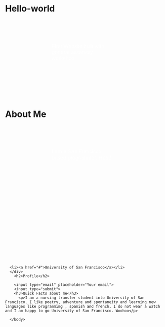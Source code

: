 # Hello-world
First Website built with general assembly workshop
<!DOCTYPE html>
   <head>
       <meta charset="UFT-8">
      <title>Emmanuel A</title>
      <style>
      
   		body {
      text-align: center;
      background: url("https://c1.staticflickr.com/5/4060/4529962816_7eecffaeb4.jpg");
      background-size: cover;
      background-position: center;
      color: white;
      font-family: arial;
    }
    p{
      font-size: 19px;
      font-family: "Times New Roman", Georgia, Serif;
      padding: 2cm 4cm 3cm 4cm;
      font: 17px arial, serif;
      color: white;
      }
      input{
        border: 2;
        padding: 4px;
        font-size: 22px;
        }
        input[type="submit"] {
          color: #00ff00;
          background: #00ff00;
        }
        
#top {
    padding: 20px;
    background: url("http://www.usnews.com/img/college-photo_16880..jpg");
}

.intro {
    color: red;
    font-weight: bold;
}      
  </style>
      </head>
      <body>
      <div id="top">
      <h1>About Me</h1>
        <p class="into">I am a San Francisco based programmer. Hola!</p>
      
      <li><a href="#">University of San Francisco</a></li>
      </div>
        <h2>Profile</h2>
        
        <input type="email" placeholder="Your email">
        <input type="submit">
        <h3>Quick Facts about me</h3>
          <p>I am a nursing transfer student into University of San Francisco. I like poetry, adventure and spontaneity and learning new languages like programmimg , spanish and french. I do not wear a watch and I am happy to go University of San Francisco. Woohoo</p>
        
      </body>
